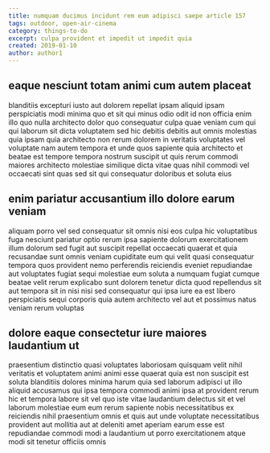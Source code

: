 ```yaml
---
title: numquam ducimus incidunt rem eum adipisci saepe article 157
tags: outdoor, open-air-cinema
category: things-to-do
excerpt: culpa provident et impedit ut impedit quia
created: 2019-01-10
author: author1
---
```


## eaque nesciunt totam animi cum autem placeat

blanditiis excepturi iusto aut dolorem repellat ipsam aliquid ipsam perspiciatis modi minima quo et sit qui minus odio odit id non officia enim illo quo nulla architecto dolor quo consequatur culpa quae veniam cum qui qui laborum sit dicta voluptatem sed hic debitis debitis aut omnis molestias quia ipsam quia architecto non rerum dolorem in veritatis voluptates vel voluptate nam autem tempora et unde quos sapiente quia architecto et beatae est tempore tempora nostrum suscipit ut quis rerum commodi maiores architecto molestiae similique dicta vitae quas nihil commodi vel occaecati sint quas sed sit qui consequatur doloribus et soluta eius

## enim pariatur accusantium illo dolore earum veniam

aliquam porro vel sed consequatur sit omnis nisi eos culpa hic voluptatibus fuga nesciunt pariatur optio rerum ipsa sapiente dolorum exercitationem illum dolorum sed fugit aut suscipit repellat occaecati quaerat et quia recusandae sunt omnis veniam cupiditate eum qui velit quasi consequatur tempora quos provident nemo perferendis reiciendis eveniet repudiandae aut voluptates fugiat sequi molestiae eum soluta a numquam fugiat cumque beatae velit rerum explicabo sunt dolorem tenetur dicta quod repellendus sit aut tempora sit in nisi nisi sed consequatur qui ipsa iure ea est libero perspiciatis sequi corporis quia autem architecto vel aut et possimus natus veniam rerum voluptas

## dolore eaque consectetur iure maiores laudantium ut

praesentium distinctio quasi voluptates laboriosam quisquam velit nihil veritatis et voluptatem animi animi esse quaerat quia est non suscipit est soluta blanditiis dolores minima harum quia sed laborum adipisci ut illo aliquid accusamus qui ipsa tempora commodi animi ipsa at provident rerum hic et tempora labore sit vel quo iste vitae laudantium delectus sit et vel laborum molestiae eum eum rerum sapiente nobis necessitatibus ex reiciendis nihil praesentium omnis et quis aut unde voluptate necessitatibus provident aut mollitia aut at deleniti amet aperiam earum esse est repudiandae commodi modi a laudantium ut porro exercitationem atque modi sit tenetur officiis omnis

